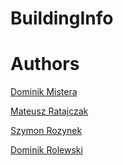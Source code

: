 # BuildingInfo


# Authors
[Dominik Mistera](https://github.com/DMistera)

[Mateusz Ratajczak](https://github.com/mateuszratajczak)

[Szymon Rozynek](https://github.com/SzymonRozynek)

[Dominik Rolewski](https://github.com/drolewski)
